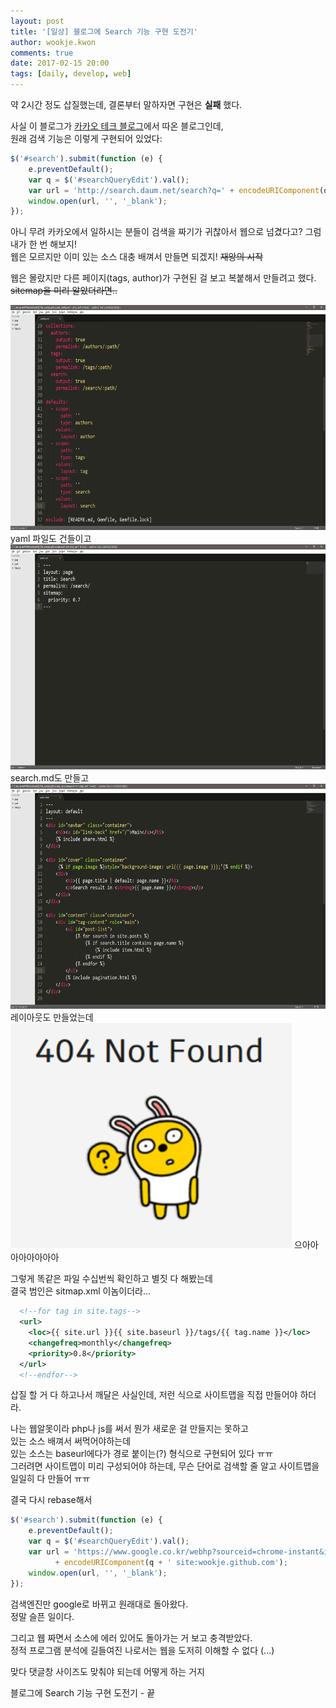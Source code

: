 ```yaml
---
layout: post
title: '[일상] 블로그에 Search 기능 구현 도전기'
author: wookje.kwon
comments: true
date: 2017-02-15 20:00
tags: [daily, develop, web]
---
```


약 2시간 정도 삽질했는데, 결론부터 말하자면 구현은 **실패** 했다.  

사실 이 블로그가 [카카오 테크 블로그](http://tech.kakao.com/)에서 따온 블로그인데,  
원래 검색 기능은 이렇게 구현되어 있었다:  

```js
$('#search').submit(function (e) {
    e.preventDefault();
    var q = $('#searchQueryEdit').val();
    var url = 'http://search.daum.net/search?q=' + encodeURIComponent(q + ' site:tech.kakao.com');
    window.open(url, '', '_blank');
});
```

아니 무려 카카오에서 일하시는 분들이 검색을 짜기가 귀찮아서 웹으로 넘겼다고? 그럼 내가 한 번 해보지!  
웹은 모르지만 이미 있는 소스 대충 배껴서 만들면 되겠지! ~~재앙의 시작~~  

웹은 몰랐지만 다른 페이지(tags, author)가 구현된 걸 보고 복붙해서 만들려고 했다. ~~sitemap을 미리 알았더라면..~~  

<img src="/files/search00.png" width="640" height="360">  
yaml 파일도 건들이고   

<img src="/files/search01.png" width="640" height="360">  
search.md도 만들고  

<img src="/files/search02.png" width="640" height="360">  
레이아웃도 만들었는데  

<img src="/files/search03.png" width="450" height="360">  
으아아아아아아아아  

그렇게 똑같은 파일 수십번씩 확인하고 별짓 다 해봤는데  
결국 범인은 sitmap.xml 이놈이더라...

```xml
  <!--for tag in site.tags-->
  <url>
    <loc>{{ site.url }}{{ site.baseurl }}/tags/{{ tag.name }}</loc>
    <changefreq>monthly</changefreq>
    <priority>0.8</priority>
  </url>
  <!--endfor-->
```

삽질 할 거 다 하고나서 깨달은 사실인데, 저런 식으로 사이트맵을 직접 만들어야 하더라.  

나는 웹알못이라 php나 js를 써서 뭔가 새로운 걸 만들지는 못하고  
있는 소스 배껴서 써먹어야하는데  
있는 소스는 baseurl에다가 경로 붙이는(?) 형식으로 구현되어 있다 ㅠㅠ  
그러려면 사이트맵이 미리 구성되어야 하는데, 무슨 단어로 검색할 줄 알고 사이트맵을 일일히 다 만들어 ㅠㅠ   

결국 다시 rebase해서  

```js
$('#search').submit(function (e) {
	e.preventDefault();
    var q = $('#searchQueryEdit').val();
    var url = 'https://www.google.co.kr/webhp?sourceid=chrome-instant&ion=1&espv=2&ie=UTF-8#q='
          + encodeURIComponent(q + ' site:wookje.github.com');
    window.open(url, '', '_blank');
});
```

검색엔진만 google로 바뀌고 원래대로 돌아왔다.  
정말 슬픈 일이다.  

그리고 웹 짜면서 소스에 에러 있어도 돌아가는 거 보고 충격받았다.  
정적 프로그램 분석에 길들여진 나로서는 웹을 도저히 이해할 수 없다 (...)  

맞다 댓글창 사이즈도 맞춰야 되는데 어떻게 하는 거지  

블로그에 Search 기능 구현 도전기 - 끝  
